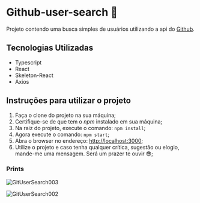 # Github-user-search 👾

Projeto contendo uma busca simples de usuários utilizando a api do [Github](https://api.github.com).

## Tecnologias Utilizadas

* Typescript
* React
* Skeleton-React
* Axios

## Instruções para utilizar o projeto

1. Faça o clone do projeto na sua máquina;
2. Certifique-se de que tem o *npm* instalado em sua máquina;
3. Na raiz do projeto, execute o comando: `npm install`;
4. Agora execute o comando: `npm start`;
5. Abra o browser no endereço: [http://localhost:3000](http://localhost:3000);
6. Utilize o projeto e caso tenha qualquer crítica, sugestão ou elogio, mande-me uma mensagem. Será um prazer te ouvir 😎;

### Prints

![GitUserSearch003](https://user-images.githubusercontent.com/49405986/126414571-f352d00d-a625-4cda-9a38-cb0221560dff.PNG)

![GitUserSearch002](https://user-images.githubusercontent.com/49405986/126414293-35be6ab2-b60c-45ec-842d-a1e8eabdaaff.PNG)

